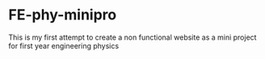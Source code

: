# FE-phy-minipro

This is my first attempt to create a non functional website as a mini project for first year engineering physics
